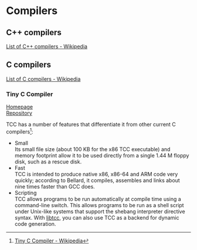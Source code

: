 # Compilers
## C++ compilers
[List of C++ compilers - Wikipedia](https://en.wikipedia.org/wiki/List_of_compilers#C++_compilers)

## C compilers
[List of C compilers - Wikipedia](https://en.wikipedia.org/wiki/List_of_compilers#C_compilers)

### Tiny C Compiler
[Homepage](https://bellard.org/tcc/)  
[Repository](https://repo.or.cz/w/tinycc.git)

TCC has a number of features that differentiate it from other current C compilers[^tcc-wiki]:
- Small  
  Its small file size (about 100 KB for the x86 TCC executable) and memory footprint allow it to be used directly from a single 1.44 M floppy disk, such as a rescue disk.
- Fast  
  TCC is intended to produce native x86, x86-64 and ARM code very quickly; according to Bellard, it compiles, assembles and links about nine times faster than GCC does.
- Scripting  
  TCC allows programs to be run automatically at compile time using a command-line switch. This allows programs to be run as a shell script under Unix-like systems that support the shebang interpreter directive syntax. With [libtcc](https://repo.or.cz/tinycc.git/blob/HEAD:/libtcc.h), you can also use TCC as a backend for dynamic code generation.

[^tcc-wiki]: [Tiny C Compiler - Wikipedia](https://en.wikipedia.org/wiki/Tiny_C_Compiler)